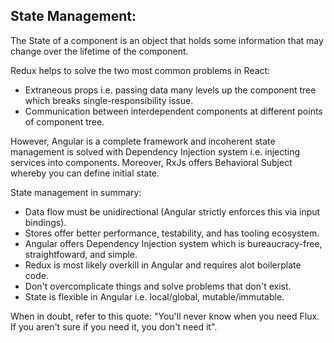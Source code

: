 ## State Management:
The State of a component is an object that holds some information that may change over the lifetime of the component.

Redux helps to solve the two most common problems in React:
- Extraneous props i.e. passing data many levels up the component tree which breaks single-responsibility issue.
- Communication between interdependent components at different points of component tree.

However, Angular is a complete framework and incoherent state management is solved with Dependency Injection system i.e. injecting services into components. Moreover, RxJs offers Behavioral Subject whereby you can define initial state. 

State management in summary: 
- Data flow must be unidirectional (Angular strictly enforces this via input bindings).
- Stores offer better performance, testability, and has tooling ecosystem. 
- Angular offers Dependency Injection system which is bureaucracy-free, straightfoward, and simple. 
- Redux is most likely overkill in Angular and requires alot boilerplate code.
- Don't overcomplicate things and solve problems that don't exist.
- State is flexible in Angular i.e. local/global, mutable/immutable.

When in doubt, refer to this quote: "You'll never know when you need Flux. If you aren't sure if you need it, you don't need it".

